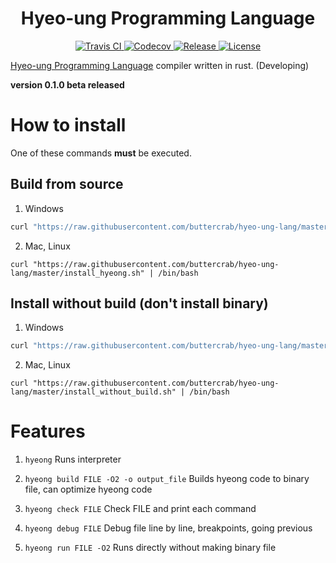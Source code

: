 <h1 align="center">Hyeo-ung Programming Language</h1>

<p align="center">
<a href="https://travis-ci.com/buttercrab/hyeo-ung-lang">
<img alt="Travis CI" src="https://img.shields.io/travis/com/buttercrab/hyeo-ung-lang?style=flat-square"/>
</a>
<a href="https://codecov.io/gh/buttercrab/hyeo-ung-lang">
<img alt="Codecov" src="https://img.shields.io/codecov/c/github/buttercrab/hyeo-ung-lang?style=flat-square"/>
</a>
<a href="https://github.com/buttercrab/hyeo-ung-lang/releases">
<img alt="Release" src="https://img.shields.io/github/v/release/buttercrab/hyeo-ung-lang?include_prereleases&style=flat-square"/>
</a>
<a href="https://github.com/buttercrab/hyeo-ung-lang/blob/master/LICENSE">
<img alt="License" src="https://img.shields.io/github/license/buttercrab/hyeo-ung-lang?style=flat-square"/>
</a>
</p>

[Hyeo-ung Programming Language](https://gist.github.com/xnuk/d9f883ede568d97caa158255e4b4d069) compiler written in rust.
(Developing)

**version 0.1.0 beta released**

# How to install

One of these commands **must** be executed.

## Build from source

1. Windows
```cmd
curl "https://raw.githubusercontent.com/buttercrab/hyeo-ung-lang/master/install_hyeong.cmd" | cmd
```

2. Mac, Linux
```shell script
curl "https://raw.githubusercontent.com/buttercrab/hyeo-ung-lang/master/install_hyeong.sh" | /bin/bash
```

## Install without build (don't install binary)

1. Windows
```cmd
curl "https://raw.githubusercontent.com/buttercrab/hyeo-ung-lang/master/install_without_build.cmd" | cmd
```

2. Mac, Linux
```shell script
curl "https://raw.githubusercontent.com/buttercrab/hyeo-ung-lang/master/install_without_build.sh" | /bin/bash
```

# Features

1. `hyeong`
  Runs interpreter

2. `hyeong build FILE -O2 -o output_file`
  Builds hyeong code to binary file, can optimize hyeong code

3. `hyeong check FILE`
  Check FILE and print each command 

4. `hyeong debug FILE`
  Debug file line by line, breakpoints, going previous

5. `hyeong run FILE -O2`
  Runs directly without making binary file